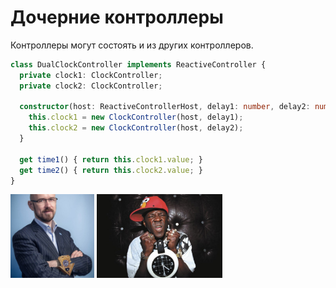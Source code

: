 # Дочерние контроллеры

Контроллеры могут состоять и из других контроллеров.

```ts
class DualClockController implements ReactiveController {
  private clock1: ClockController;
  private clock2: ClockController;

  constructor(host: ReactiveControllerHost, delay1: number, delay2: number) {
    this.clock1 = new ClockController(host, delay1);
    this.clock2 = new ClockController(host, delay2);
  }

  get time1() { return this.clock1.value; }
  get time2() { return this.clock2.value; }
}
```

<div class="mt-4 flex gap-2" v-click>
  <img src="/assets/images/clock2.jpg">
  <img src="/assets/images/clock.jpg">
</div>

<style>
  img {
    height: 134px;
    width: auto;
  }
</style>
